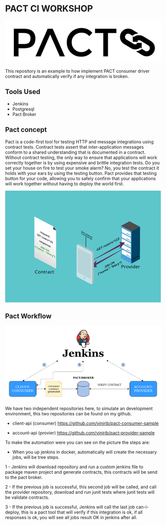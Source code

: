 # PACT CI WORKSHOP
![Pact Logo](imgs/pact-logo.PNG)

This repository is an example to how implement PACT consumer driver contract and automatically verify if any integration is broken.

## Tools Used

 - Jenkins
 - Postgresql
 - Pact Broker

## Pact concept

Pact is a code-first tool for testing HTTP and message integrations using contract tests. Contract tests assert that inter-application messages conform to a shared understanding that is documented in a contract. Without contract testing, the only way to ensure that applications will work correctly together is by using expensive and brittle integration tests.
Do you set your house on fire to test your smoke alarm? No, you test the contract it holds with your ears by using the testing button. Pact provides that testing button for your code, allowing you to safely confirm that your applications will work together without having to deploy the world first.

![Pact Logo](imgs/slide_pact.gif)


## Pact Workflow 

![Pact Logo](imgs/PACT-CI-WORKSHOP.png)

We have two independent repositories here, to simulate an development environment, this two repositories can be found on my github.

 - client-api (consumer) https://github.com/vinirib/pact-consumer-sample

  - account-api (provier) https://github.com/vinirib/pact-provider-sample

To make the automation were you can see on the picture the steps are:

 - When you up jenkins in docker, automatically will create the necessary jobs, will be tree steps.

 1 - Jenkins will download repository and run a custom jenkins file to package maven project and generate contracts, this contracts will be send to the pact broker.

 2 - If the previous job is successful, this second job will be called, and call the provider repository, download and run junit tests where junit tests will be validate contracts.

 3 -  If the previous job is successful, Jenkins will call the last job can-i-deploy, this is a pact tool that will verify if this integration is ok, if all responses is ok, you will see all jobs result OK in jenkins after all.

 